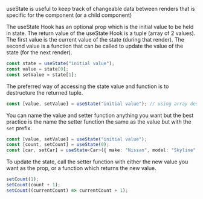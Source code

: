 useState is useful to keep track of changeable data between renders that is specific for the component (or a child component)

The useState Hook has an optional prop which is the initial value to be held in state.
The return value of the useState Hook is a tuple (array of 2 values).
The first value is the current value of the state (during that render).
The second value is a function that can be called to update the value of the state (for the next render).

```ts
const state = useState("initial value");​
const value = state[0];​
const setValue = state[1];​
```

The preferred way of accessing the state value and function is to destructure the returned tuple.
```ts
const [value, setValue] = useState("initial value"); // using array destructuring​
```

You can name the value and setter function anything you want but the best practice is the name the setter function the same as the value but with the `set` prefix.
```ts
const [value, setValue] = useState("initial value");
const [count, setCount] = useState(0);
const [car, setCar] = useState<Car>({ make: "Nissan", model: "Skyline", colour: "Silver", });
```

To update the state, call the setter function with either the new value you want as the prop, or a function which returns the new value.
```ts
setCount(1);
setCount(count + 1);
setCount((currentCount) => currentCount + 1);
```